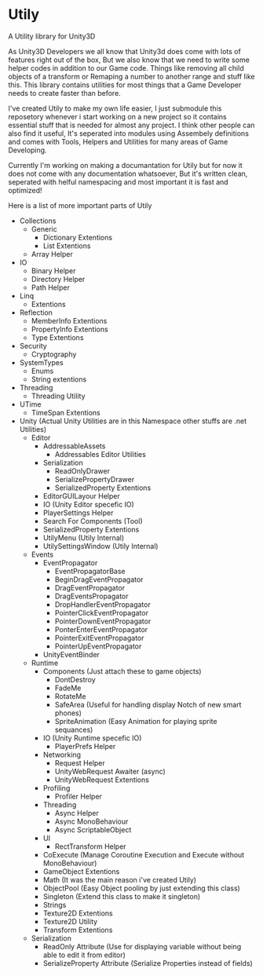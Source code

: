 # Utily
A Utility library for Unity3D

As Unity3D Developers we all know that Unity3d does come with lots of features right out of the box, But we also know that we need to write some helper codes in addition to our Game code. Things like removing all child objects of a transform or Remaping a number to another range and stuff like this.
This library contains utilities for most things that a Game Developer needs to create faster than before.

I've created Utily to make my own life easier, I just submodule this reposetory whenever i start working on a new project so it contains essential stuff that is needed for almost any project.
I think other people can also find it useful, It's seperated into modules using Assembely definitions and comes with Tools, Helpers and Utilities for many areas of Game Developing.

Currently I'm working on making a documantation for Utily but for now it does not come with any documentation whatsoever, But it's written clean, seperated with helful namespacing and most important it is fast and optimized!

Here is a list of more important parts of Utily
* Collections
  * Generic
    * Dictionary Extentions
    * List Extentions
  * Array Helper
* IO
  * Binary Helper
  * Directory Helper
  * Path Helper
* Linq
  * Extentions
* Reflection
  * MemberInfo Extentions
  * PropertyInfo Extentions
  * Type Extentions
* Security
  * Cryptography
* SystemTypes
  * Enums
  * String extentions
* Threading
  * Threading Utility
* UTime
  * TimeSpan Extentions
* Unity (Actual Unity Utilities are in this Namespace other stuffs are .net Utilities)
  * Editor
    * AddressableAssets
      * Addressables Editor Utilities
    * Serialization
      * ReadOnlyDrawer
      * SerializePropertyDrawer
      * SerializedProperty Extentions
    * EditorGUILayour Helper
    * IO (Unity Editor specefic IO)
    * PlayerSettings Helper
    * Search For Components (Tool)
    * SerializedProperty Extentions
    * UtilyMenu (Utily Internal)
    * UtilySettingsWindow (Utily Internal)
  * Events
    * EventPropagator
      * EventPropagatorBase
      * BeginDragEventPropagator
      * DragEventPropagator
      * DragEventsPropagator
      * DropHandlerEventPropagator
      * PointerClickEventPropagator
      * PointerDownEventPropagator
      * PonterEnterEventPropagator
      * PointerExitEventPropagator
      * PointerUpEventPropagator
    * UnityEventBinder
  * Runtime
    * Components (Just attach these to game objects)
      * DontDestroy
      * FadeMe
      * RotateMe
      * SafeArea (Useful for handling display Notch of new smart phones)
      * SpriteAnimation (Easy Animation for playing sprite sequances)
    * IO (Unity Runtime specefic IO)
      * PlayerPrefs Helper
    * Networking
      * Request Helper
      * UnityWebRequest Awaiter (async)
      * UnityWebRequest Extentions
    * Profiling
      * Profiler Helper
    * Threading
      * Async Helper
      * Async MonoBehaviour
      * Async ScriptableObject
    * UI
      * RectTransform Helper
    * CoExecute (Manage Coroutine Execution and Execute without MonoBehaviour)
    * GameObject Extentions
    * Math (It was the main reason i've created Utily)
    * ObjectPool (Easy Object pooling by just extending this class)
    * Singleton (Extend this class to make it singleton)
    * Strings
    * Texture2D Extentions
    * Texture2D Utility
    * Transform Extentions
  * Serialization
    * ReadOnly Attribute (Use for displaying variable without being able to edit it from editor)
    * SerializeProperty Attribute (Serialize Properties instead of fields)
